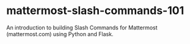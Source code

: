 # mattermost-slash-commands-101
An introduction to building Slash Commands for Mattermost (mattermost.com) using Python and Flask.

